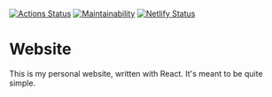 [![Actions Status](https://github.com/Oreoz/website/workflows/Node%20CI/badge.svg)](https://github.com/Oreoz/website/actions)
[![Maintainability](https://api.codeclimate.com/v1/badges/710a2390e62c8cb41a2b/maintainability)](https://codeclimate.com/github/Oreoz/website/maintainability)
[![Netlify Status](https://api.netlify.com/api/v1/badges/4cccdf6c-d325-44c3-af47-97fae30a1a78/deploy-status)](https://app.netlify.com/sites/oreoz/deploys)

# Website

This is my personal website, written with React. It's meant to be quite simple.
